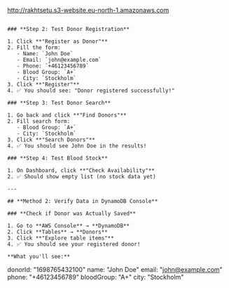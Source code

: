http://rakhtsetu.s3-website.eu-north-1.amazonaws.com
```

### **Step 2: Test Donor Registration**

1. Click **"Register as Donor"**
2. Fill the form:
   - Name: `John Doe`
   - Email: `john@example.com`
   - Phone: `+46123456789`
   - Blood Group: `A+`
   - City: `Stockholm`
3. Click **"Register"**
4. ✅ You should see: "Donor registered successfully!"

### **Step 3: Test Donor Search**

1. Go back and click **"Find Donors"**
2. Fill search form:
   - Blood Group: `A+`
   - City: `Stockholm`
3. Click **"Search Donors"**
4. ✅ You should see John Doe in the results!

### **Step 4: Test Blood Stock**

1. On Dashboard, click **"Check Availability"**
2. ✅ Should show empty list (no stock data yet)

---

## **Method 2: Verify Data in DynamoDB Console**

### **Check if Donor was Actually Saved**

1. Go to **AWS Console** → **DynamoDB**
2. Click **Tables** → **Donors**
3. Click **"Explore table items"**
4. ✅ You should see your registered donor!

**What you'll see:**
```
donorId: "1698765432100"
name: "John Doe"
email: "john@example.com"
phone: "+46123456789"
bloodGroup: "A+"
city: "Stockholm"